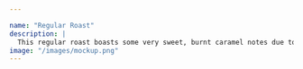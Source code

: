 ```yaml
---

name: "Regular Roast"
description: |
  This regular roast boasts some very sweet, burnt caramel notes due to less time in the roast chamber which can lead to great milk chocolate finishes when brewed correctly.
image: "/images/mockup.png"
---
```

